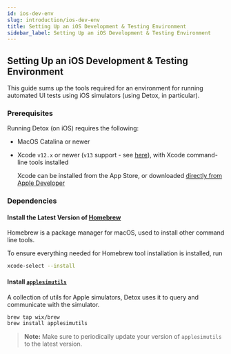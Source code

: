 ```yaml
---
id: ios-dev-env
slug: introduction/ios-dev-env
title: Setting Up an iOS Development & Testing Environment
sidebar_label: Setting Up an iOS Development & Testing Environment
---
```


## Setting Up an iOS Development & Testing Environment

This guide sums up the tools required for an environment for running automated UI tests using iOS simulators (using Detox, in particular).

### Prerequisites

Running Detox (on iOS) requires the following:

- MacOS Catalina or newer
- Xcode `v12.x` or newer (`v13` support - see [here](https://github.com/wix/Detox/issues/2895)), with Xcode command-line tools installed

  Xcode can be installed from the App Store, or downloaded [directly from Apple Developer](https://developer.apple.com/download/more/)

### Dependencies

#### Install the Latest Version of [Homebrew](http://brew.sh)

Homebrew is a package manager for macOS, used to install other command line tools.

To ensure everything needed for Homebrew tool installation is installed, run

```sh
xcode-select --install
```

#### Install [`applesimutils`](https://github.com/wix/AppleSimulatorUtils)

A collection of utils for Apple simulators, Detox uses it to query and communicate with the simulator.

```sh
brew tap wix/brew
brew install applesimutils
```

> **Note:** Make sure to periodically update your version of `applesimutils` to the latest version.
